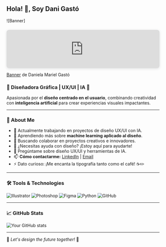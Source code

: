 ## Hola! 👋, Soy Dani Gastó

![Banner]<div style="position: relative; width: 100%; height: 0; padding-top: 25.0000%;
 padding-bottom: 0; box-shadow: 0 2px 8px 0 rgba(63,69,81,0.16); margin-top: 1.6em; margin-bottom: 0.9em; overflow: hidden;
 border-radius: 8px; will-change: transform;">
  <iframe loading="lazy" style="position: absolute; width: 100%; height: 100%; top: 0; left: 0; border: none; padding: 0;margin: 0;"
    src="https://www.canva.com/design/DAGkLtOzBCs/b5PcaUYJUMQplH7VhOIg4Q/view?embed" allowfullscreen="allowfullscreen" allow="fullscreen">
  </iframe>
</div>
<a href="https:&#x2F;&#x2F;www.canva.com&#x2F;design&#x2F;DAGkLtOzBCs&#x2F;b5PcaUYJUMQplH7VhOIg4Q&#x2F;view?utm_content=DAGkLtOzBCs&amp;utm_campaign=designshare&amp;utm_medium=embeds&amp;utm_source=link" target="_blank" rel="noopener">Banner</a> de Daniela Mariel Gastó

### 🎨 Diseñadora Gráfica | UX/UI | IA 🚀

Apasionada por el **diseño centrado en el usuario**, combinando creatividad con **inteligencia artificial** para crear experiencias visuales impactantes.

---

### 🌟 About Me

- 🔭 Actualmente trabajando en proyectos de diseño UX/UI con IA.
- 🌱 Aprendiendo más sobre **machine learning aplicado al diseño**.
- 👯 Buscando colaborar en proyectos creativos e innovadores.
- 🤔 ¿Necesitas ayuda con diseño? ¡Estoy aquí para ayudarte!
- 💬 Pregúntame sobre diseño UX/UI y herramientas de IA.
- 📫 **Cómo contactarme:** [LinkedIn](https://www.linkedin.com/in/tuusuario) | [Email](mailto:tuemail@ejemplo.com)
- ⚡ Dato curioso: ¡Me encanta la tipografía tanto como el café! ☕✏️

---

### 🛠️ Tools & Technologies

![Illustrator](https://img.shields.io/badge/Adobe%20Illustrator-FF9A00?style=for-the-badge&logo=adobeillustrator&logoColor=white)
![Photoshop](https://img.shields.io/badge/Adobe%20Photoshop-31A8FF?style=for-the-badge&logo=adobephotoshop&logoColor=white)
![Figma](https://img.shields.io/badge/Figma-F24E1E?style=for-the-badge&logo=figma&logoColor=white)
![Python](https://img.shields.io/badge/Python-3776AB?style=for-the-badge&logo=python&logoColor=white)
![GitHub](https://img.shields.io/badge/GitHub-181717?style=for-the-badge&logo=github&logoColor=white)

---

### 📈 GitHub Stats

![Your GitHub stats](https://github-readme-stats.vercel.app/api?username=tuusuario&show_icons=true&theme=radical)

---

🌟 _Let's design the future together!_ 🌟
